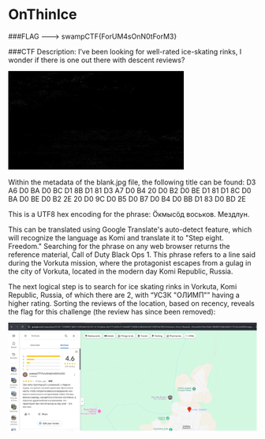# OnThinIce
 
###FLAG ---> swampCTF{ForUM4sOnN0tForM3} 

###CTF Description: I’ve been looking for well-rated ice-skating rinks, I wonder if there is one out there with descent reviews? 

![alt text](https://github.com/ShahbozbekH/SwampCTF2025-OSINT-OnThinIce/blob/main/blank.jpg)

Within the metadata of the blank.jpg file, the following title can be found: D3 A6 D0 BA D0 BC D1 8B D1 81 D3 A7 D0 B4 20 D0 B2 D0 BE D1 81 D1 8C D0 BA D0 BE D0 B2 2E 20 D0 9C D0 B5 D0 B7 D0 B4 D0 BB D1 83 D0 BD 2E

This is a UTF8 hex encoding for the phrase: Ӧкмысӧд воськов. Мездлун. 

This can be translated using Google Translate's auto-detect feature, which will recognize the language as Komi and translate it to "Step eight. Freedom." Searching for the phrase on any web browser returns the reference material, Call of Duty Black Ops 1. This phrase refers to a line said during the Vorkuta mission, where the protagonist escapes from a gulag in the city of Vorkuta, located in the modern day Komi Republic, Russia. 

The next logical step is to search for ice skating rinks in Vorkuta, Komi Republic, Russia, of which there are 2, with “УСЗК "ОЛИМП"” having a higher rating. Sorting the reviews of the location, based on recency, reveals the flag for this challenge (the review has since been removed): 

![alt text](https://github.com/ShahbozbekH/SwampCTF2025-OSINT-OnThinIce/blob/main/review.jpg)

 


